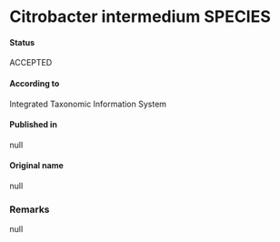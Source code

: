Citrobacter intermedium SPECIES
=======

#### Status
ACCEPTED

#### According to
Integrated Taxonomic Information System

#### Published in
null

#### Original name
null

### Remarks
null